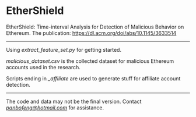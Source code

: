 # EtherShield
EtherShield: Time-interval Analysis for Detection of Malicious Behavior on Ethereum. The publication: https://dl.acm.org/doi/abs/10.1145/3633514

---------

Using *extract_feature_set.py* for getting started.

*malicious_dataset.csv* is the collected dataset for malicious Ethereum accounts used in the research.

Scripts ending in *_affiliate* are used to generate stuff for affiliate account detection.

--------------

The code and data may not be the final version. Contact *panbofeng@hotmail.com* for assistance.
